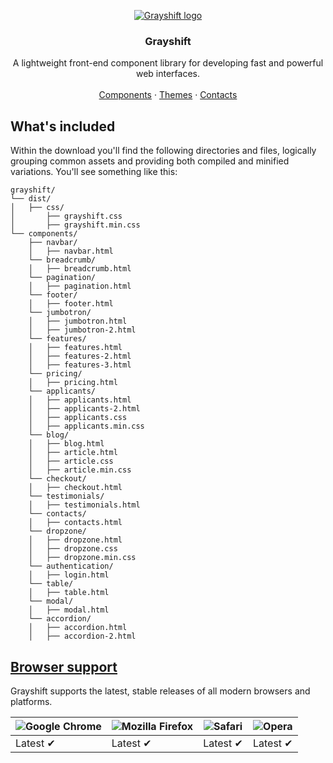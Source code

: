 <p align="center">
<a href="https://grayshift.io">
  <img src="https://avatars1.githubusercontent.com/u/56888211?s=200&v=4" alt="Grayshift logo">
</a>
</p>
<h3 align="center">Grayshift</h3>
<p align="center">
A lightweight front-end component library for developing fast and powerful web interfaces.
<br>
<br>
  <a href="https://grayshift.io/components/">Components</a>
   ·
  <a href="https://grayshift.io/themes/">Themes</a>
   ·
  <a href="https://grayshift.io/contacts/">Contacts</a>
</p>
<h2>
  What's included
</h2>
<p>Within the download you'll find the following directories and files, logically grouping common assets and providing both compiled and minified variations. You'll see something like this:</p>
<pre lang="text"><code>grayshift/
└── dist/
│   ├── css/
│       ├── grayshift.css
│       ├── grayshift.min.css
└── components/
    ├── navbar/
    │   ├── navbar.html
    └── breadcrumb/
    │   ├── breadcrumb.html
    └── pagination/
    │   ├── pagination.html
    └── footer/
    │   ├── footer.html
    └── jumbotron/
    │   ├── jumbotron.html
    │   ├── jumbotron-2.html
    └── features/
    │   ├── features.html
    │   ├── features-2.html
    │   ├── features-3.html
    └── pricing/
    │   ├── pricing.html
    └── applicants/
    │   ├── applicants.html
    │   ├── applicants-2.html
    │   ├── applicants.css
    │   ├── applicants.min.css
    └── blog/
    │   ├── blog.html
    │   ├── article.html
    │   ├── article.css
    │   ├── article.min.css
    └── checkout/
    │   ├── checkout.html
    └── testimonials/
    │   ├── testimonials.html
    └── contacts/
    │   ├── contacts.html
    └── dropzone/
    │   ├── dropzone.html
    │   ├── dropzone.css
    │   ├── dropzone.min.css
    └── authentication/
    │   ├── login.html
    └── table/
    │   ├── table.html
    └── modal/
    │   ├── modal.html
    └── accordion/
    │   ├── accordion.html
    │   ├── accordion-2.html
</code></pre>
<h2>
  <a class="anchor" id="user-content-browser-support" aria-hidden="true" href="#browser-support">Browser support</a>
</h2>
<p>Grayshift supports the latest, stable releases of all modern browsers and platforms.</p>
<table>
  <thead>
    <tr>
      <th><img src="https://camo.githubusercontent.com/26846e979600799e9f4273d38bd9e5cb7bb8d6d0/68747470733a2f2f7261772e6769746875622e636f6d2f616c7272612f62726f777365722d6c6f676f732f6d61737465722f7372632f6368726f6d652f6368726f6d655f34387834382e706e67" alt="Google Chrome"></th>
      <th><img src="https://camo.githubusercontent.com/6087557f69ec6585eb7f8d7bd7d9ecb6b7f51ba1/68747470733a2f2f7261772e6769746875622e636f6d2f616c7272612f62726f777365722d6c6f676f732f6d61737465722f7372632f66697265666f782f66697265666f785f34387834382e706e67" alt="Mozilla Firefox"></th>
      <th><img src="https://camo.githubusercontent.com/6fbaeb334b99e74ddd89190a42766ea3b4600d2c/68747470733a2f2f7261772e6769746875622e636f6d2f616c7272612f62726f777365722d6c6f676f732f6d61737465722f7372632f7361666172692f7361666172695f34387834382e706e67" alt="Safari"></th>
      <th><img src="https://camo.githubusercontent.com/96d2405a936da1fb8988db0c1d304d3db04b8a52/68747470733a2f2f7261772e6769746875622e636f6d2f616c7272612f62726f777365722d6c6f676f732f6d61737465722f7372632f6f706572612f6f706572615f34387834382e706e67" alt="Opera"></th>
    </tr>
  </thead>
  <tbody>
    <tr>
      <td>Latest ✔</td>
      <td>Latest ✔</td>
      <td>Latest ✔</td>
      <td>Latest ✔</td>
    </tr>
  </tbody>
</table>

